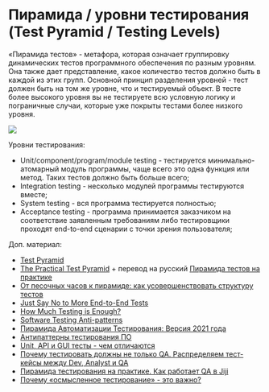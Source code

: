 # Пирамида / уровни тестирования (Test Pyramid / Testing Levels)

«Пирамида тестов» - метафора, которая означает группировку динамических тестов программного обеспечения по разным уровням. Она также дает представление, какое количество тестов должно быть в каждой из этих групп. Основной принцип разделения уровней - тест должен быть на том же уровне, что и тестируемый объект. В тесте более высокого уровня вы не тестируете всю условную логику и пограничные случаи, которые уже покрыты тестами более низкого уровня.

![](https://lh6.googleusercontent.com/yDN1s-lXbEFI5tsd429c2fT5DkHxfDNFpTotktfGZe2tdXVAdo218WSOksJIhBx5VDJffYvMOcadII\_r7ln-kvX4iKFuuQ75io5IEimepSLJq\_qkkZ\_JH5x5UfdSXdF2PqbBPqpV)

&#x20;Уровни тестирования:

* Unit/component/program/module testing - тестируется минимально-атомарный модуль программы, чаще всего это одна функция или метод. Таких тестов должно быть больше всего;
* Integration testing - несколько модулей программы тестируются вместе;
* System testing - вся программа тестируется полностью;
* Acceptance testing - программа принимается заказчиком на соответствие заявленным требованиям либо тестировщики проходят end-to-end сценарии с точки зрения пользователя;

Доп. материал:

* [Test Pyramid](https://martinfowler.com/bliki/TestPyramid.html)
* [The Practical Test Pyramid](https://martinfowler.com/articles/practical-test-pyramid.html) + перевод на русский [Пирамида тестов на практике](https://habr.com/ru/post/358950/)
* [От песочных часов к пирамиде: как усовершенствовать структуру тестов](https://habr.com/ru/company/badoo/blog/652025/)
* [Just Say No to More End-to-End Tests](https://testing.googleblog.com/2015/04/just-say-no-to-more-end-to-end-tests.html)
* [How Much Testing is Enough?](https://testing.googleblog.com/2021/06/how-much-testing-is-enough.html)
* [Software Testing Anti-patterns](http://blog.codepipes.com/testing/software-testing-antipatterns.html)
* [Пирамида Автоматизации Тестирования: Версия 2021 года](https://telegra.ph/Piramida-Avtomatizacii-testirovaniya-Versiya-2021-goda-03-24)
* [Антипаттерны тестирования ПО](https://habr.com/ru/post/358178/)
* [Unit, API и GUI тесты - чем отличаются](https://telegra.ph/Unit-API-i-GUI-testy--chem-otlichayutsya-02-11)
* [Почему тестировать должны не только QA. Распределяем тест-кейсы между Dev, Analyst и QA](https://dou.ua/lenta/columns/test-cases-dev-qa-analyst/)
* [Пирамида тестирования на практике. Как работает QA в Jiji](https://dou.ua/lenta/columns/testing-in-jiji/)
* [Почему «осмысленное тестирование» - это важно?](https://habr.com/ru/post/650937/)

